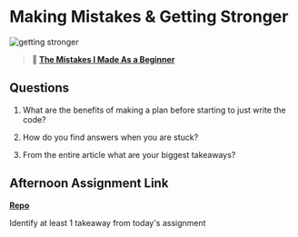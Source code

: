 # Making Mistakes & Getting Stronger

![getting stronger](https://bcw.blob.core.windows.net/public/img/lesson-images/js-bootcamp-logo.jpg)

> **📖 [The Mistakes I Made As a Beginner](https://codeworksacademy.com/fs-student-guide/resources/wk2/06-Coding-Mistakes)**

## Questions

1. What are the benefits of making a plan before starting to just write the code?

2. How do you find answers when you are stuck?

3. From the entire article what are your biggest takeaways?

## Afternoon Assignment Link

**[Repo](https://github.com/DMGCK/<ASSIGNMENT_REPO>)**

Identify at least 1 takeaway from today's assignment
